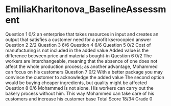 # EmiliaKharitonova_BaselineAssessment
Question 1 0/2
an enterprise that takes resources in input and creates an output that satisfies a customer need for a profit kserocopied answer
Question 2 2/2
Question 3 6/6
Question 4 6/6
Question 5 0/2
Cost of manufacturing is not included in the added value Added value is the difference between price and materials bought-in
Question 6 0/2
The workers are interchangeable, meaning that the absence of one does not affect the whole production process; as another advantage, Mohammed can focus on his customers
Question 7 0/2
With a better package you may convince the customer to acknowledge the added value The second option would be buying cheaper ingredients, but quality might be affected
Question 8 0/6
Mohammed is not alone. His workers can carry out the bakery process without him. This way Mohammed can take care of his customers and increase his customer base
Total Score 18/34 Grade 0

